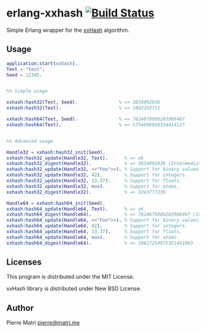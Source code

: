 erlang-xxhash [![Build Status](https://travis-ci.org/pierresforge/erlang-xxhash.png)](https://travis-ci.org/pierresforge/erlang-xxhash)
=============

Simple Erlang wrapper for the [xxHash](http://code.google.com/p/xxhash/) algorithm.


Usage
-----

```erlang
application:start(xxhash).
Text = "test".
Seed = 12345.


%% Simple usage

xxhash:hash32(Text, Seed).               % => 3834992036
xxhash:hash32(Text).                     % => 1042293711

xxhash:hash64(Text, Seed).               % => 7624679986283906467
xxhash:hash64(Text).                     % => 5754696928334414137


%% Advanced usage

Handle32 = xxhash:hash32_init(Seed).
xxhash:hash32_update(Handle32, Text).      % => ok
xxhash:hash32_digest(Handle32).            % => 3834992036 (Intermediate digest)
xxhash:hash32_update(Handle32, <<"Foo">>). % Support for binary values.
xxhash:hash32_update(Handle32, 42).        % Support for integers.
xxhash:hash32_update(Handle32, 13.37).     % Support for floats.
xxhash:hash32_update(Handle32, moo).       % Support for atoms.
xxhash:hash32_digest(Handle32).            % => 3243777239

Handle64 = xxhash:hash64_init(Seed).
xxhash:hash64_update(Handle64, Text).      % => ok
xxhash:hash64_digest(Handle64).            % => 7624679986283906467 (Intermediate digest)
xxhash:hash64_update(Handle64, <<"Foo">>). % Support for binary values.
xxhash:hash64_update(Handle64, 42).        % Support for integers.
xxhash:hash64_update(Handle64, 13.37).     % Support for floats.
xxhash:hash64_update(Handle64, moo).       % Support for atoms.
xxhash:hash64_digest(Handle64).            % => 10617254975351441063
```


Licenses
--------

This program is distributed under the MIT License.

xxHash library is distributed under New BSD License.


Author
------

Pierre Matri <pierre@matri.me>

